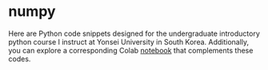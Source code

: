 # numpy

Here are Python code snippets designed for the undergraduate introductory python course I instruct at Yonsei University in South Korea. Additionally, you can explore a corresponding Colab [notebook](https://colab.research.google.com/drive/1LTZBbzsmEYJqw9dW9GEmH259K09d6wud?usp=sharing) that complements these codes.